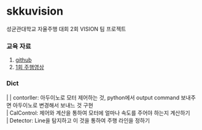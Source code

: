 # skkuvision
성균관대학교 자율주행 대회 2회 VISION 팀 프로젝트 

### 교육 자료 
1. [github](https://github.com/SKKUAutoLab/SKKU_FutureCar_AutoDriving_SW_Competition)
2. [1회 주행영상](https://youtube.com/live/g6M9_985Jl4?si=nnt4K3gCPCW6-z_n)


### Dict
|
|  contorller: 아두이노로 모터 제어하는 것, python에서 output command 보내주면 아두이노로 변경해서 보내느 것 구현  
|  CalControl: 제어와 계산을 통하여 모터에 얼마나 속도를 주어야 하는지 계산하기  
|  Detector: Line을 탐지하고 이 것을 통하여 주행 라인을 정하기  